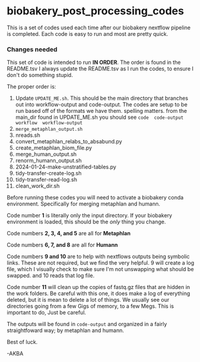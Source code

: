 # biobakery_post_processing_codes

This is a set of codes used each time after our biobakery nextflow pipeline is completed. Each code is easy to run and most are pretty quick.

### Changes needed

This set of code is intended to run **IN ORDER**.  The order is found in the README.tsv  I always update the README.tsv as I run the codes, to ensure I don't do something stupid.

The proper order is:
1. Update `UPDATE_ME.sh`.  This should be the main directory that branches out into workflow-output and code-output.    The codes are setup to be run based off of the formats we have them. spelling matters.  from the main_dir found in UPDATE_ME.sh you should see `code  code-output  workflow  workflow-output`
2. `merge_metaphlan_output.sh`
3. nreads.sh
4. convert_metaphlan_relabs_to_absabund.py
5. create_metaphlan_biom_file.py
6. merge_human_output.sh
7. renorm_humann_output.sh
8. 2024-01-24-make-unstratified-tables.py
9. tidy-transfer-create-log.sh
10. tidy-transfer-read-log.sh
11. clean_work_dir.sh


Before running these codes you will need to activate a biobakery conda environment.  Specifically for merging metaphlan and humann.

Code number **1** is literally only the input directory.  If your biobakery environment is loaded, this should be the *only* thing you change. 

Code numbers **2, 3, 4, and 5** are all for **Metaphlan**

Code numbers **6, 7, and 8** are all for **Humann**

Code numbers **9 and 10** are to help with nextflows outputs being symbolic links.  These are not required, but we find the very helpful.  9 will create a log file, which I visually check to make sure I'm not unswapping what should be swapped. and 10 reads that log file.

Code number **11** will clean up the copies of fastq.gz files that are hidden in the work folders.  Be careful with this one, it does make a log of everything deleted, but it is mean to delete a lot of things. We usually see our directories going from a few Gigs of memory, to a few Megs.  This is important to do, Just be careful.




The outputs will be found in `code-output` and organized in a fairly straightfoward way; by metaphlan and humann. 

Best of luck.

-AKBA
